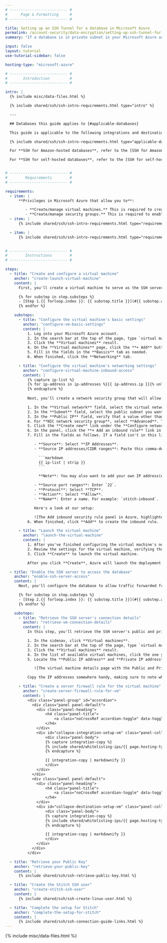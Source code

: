 ```yaml
---
# -------------------------- #
#      Page & Formatting     #
# -------------------------- #

title: Setting up an SSH Tunnel for a database in Microsoft Azure
permalink: /account-security/data-encryption/setting-up-ssh-tunnel-for-microsoft-azure
summary: "If a database is in private subnet in your Microsoft Azure account, you can use an SSH tunnel to connect Stitch. This tutorial will walk you through setting up an SSH server and configuring access for a Microsoft Azure SQL Server or Microsoft Azure SQL Data Warehouse connection to Stitch."

input: false
layout: tutorial
use-tutorial-sidebar: false

hosting-type: "microsoft-azure"

# -------------------------- #
#       Introduction         #
# -------------------------- #

intro: |
  {% include misc/data-files.html %}

  {% include shared/ssh/ssh-intro-requirements.html type="intro" %}

  ---

  ## Databases this guide applies to {#applicable-databases}

  This guide is applicable to the following integrations and destinations:

  {% include shared/ssh/ssh-intro-requirements.html type="applicable-databases" %}

  For **SSH for Amazon-hosted databases**, refer to the [SSH for Amazon guide]({{ link.security.ssh-amazon | prepend: site.baseurl }}).

  For **SSH for self-hosted databases**, refer to the [SSH for self-hosted databases guide]({{ link.security.ssh-generic | prepend: site.baseurl }}).


# -------------------------- #
#        Requirements        #
# -------------------------- #

requirements:
  - item: |
      **Privileges in Microsoft Azure that allow you to**:

         - **Create/manage virtual machines.** This is required to create the SSH server.
         - **Create/manage security groups.** This is required to enable access between Stitch, the SSH server, and the database.
  - item: |
      {% include shared/ssh/ssh-intro-requirements.html type="requirements" requirement-type="linux-familiarity" %}

  - item: |
      {% include shared/ssh/ssh-intro-requirements.html type="requirements" requirement-type="windows-ssh-client" %}
      

# -------------------------- #
#        Instructions        #
# -------------------------- #

steps:
  - title: "Create and configure a virtual machine"
    anchor: "create-launch-virtual-machine"
    content: |
      First, you'll create a virtual machine to serve as the SSH server. This publicly accessible instance will act as an intermediary, forwarding the traffic from Stitch through an encrypted tunnel to your private {{ destination.display_name }} instance.

      {% for substep in step.substeps %}
      - [Step 1.{{ forloop.index }}: {{ substep.title }}](#{{ substep.anchor }})
      {% endfor %}

    substeps:
      - title: "Configure the virtual machine's basic settings"
        anchor: "configure-vm-basic-settings"
        content: |
          1. Log into your Microsoft Azure account.
          2. In the search bar at the top of the page, type `virtual machines`.
          3. Click the **Virtual machines** result.
          4. On the **Virtual machines** page, click the **+ Add** button.
          5. Fill in the fields in the **Basics** tab as needed.
          6. When finished, click the **Networking** tab.

      - title: "Configure the virtual machine's networking settings"
        anchor: "configure-virtual-machine-inbound-access"
        content: |
          {% capture ip-list %}
          {% for ip-address in ip-addresses %}{{ ip-address.ip }}{% unless forloop.last == true %},{% endunless %}{% endfor %}
          {% endcapture %}
          
          Next, you'll create a network security group that will allow inbound traffic from Stitch's IP addresses.

          1. In the **Virtual network** field, select the virtual network you want to associate with the virtual machine.
          2. In the **Subnet** field, select the public subnet you want to associate with the virtual machine.
          3. In the **Public IP** field, verify that a value other than **None** is selected. This is required to allow Stitch to successfully connect to the virtual machine.
          4. For **NIC network security group**, select **Advanced**. This will display the **Configure network security group** field.
          5. Click the **Create new** link under the **Configure network security group** field. This will open the **Create network security group** panel.
          6. In the panel, click the **+ Add an inbound rule** link in the **Inbound rules** section. This will open the **Add inbound security rule** panel.
          7. Fill in the fields as follows. If a field isn't in this list, **use the default value**:

             - **Source**: Select **IP Addresses**.
             - **Source IP addresses/CIDR ranges**: Paste this comma-delimited list of Stitch's IP addresses:

               ```markdown
               {{ ip-list | strip }}
               ```

               **Note**: You may also want to add your own IP address(es) to this list. This ensures that you'll also be able to connect to the database via the virtual machine as needed.

             - **Source port ranges**: Enter `22`.
             - **Protocol**: Select **TCP**.
             - **Action**: Select **Allow**.
             - **Name**: Enter a name. For example: `stitch-inbound`.

             Here's a look at our setup:

             ![The Add inbound security rule panel in Azure, highlighted]({{ site.baseurl }}/images/shared/ssh/azure-inbound-security-rule.png)
          6. When finished, click **Add** to create the inbound rule.

      - title: "Launch the virtual machine"
        anchor: "launch-the-virtual-machine"
        content: |
          1. After you've finished configuring the virtual machine's networking settings, click the **Review + create** tab.
          2. Review the settings for the virtual machine, verifying that the **Public IP** field is not **None**.
          3. Click **Create** to launch the virtual machine.

          After you click **Create**, Azure will launch the deployment process for the virtual machine. This may take a few minutes to complete.

  - title: "Enable the SSH server to access the database"
    anchor: "enable-ssh-server-access"
    content: |
      Next, you'll configure the database to allow traffic forwarded from the virtual machine to access the database server. This is accomplished by whitelisting the virtual machine's private IP address in the server's firewall settings.

      {% for substep in step.substeps %}
      - [Step 2.{{ forloop.index }}: {{ substep.title }}](#{{ substep.anchor }})
      {% endfor %}

    substeps:
      - title: "Retrieve the SSH server's connection details"
        anchor: "retrieve-vm-connection-details"
        content: |
          In this step, you'll retrieve the SSH server's public and private IP addresses. The private IP address will be used in the next step, whereas the public IP address will be used to complete the setup in Stitch.

          1. In the sidenav, click **Virtual machines**.
          2. In the search bar at the top of the page, type `virtual machines`.
          3. Click the **Virtual machines** result.
          4. In the list of available virtual machines, click the one you created in [Step 1](#create-launch-virtual-machine). This will open the instance's details page.
          5. Locate the **Public IP address** and **Private IP address** fields, which are highlighted in the image below:

             ![The virtual machine details page with the Public and Private IP address fields highlighted]({{ site.baseurl }}/images/shared/ssh/azure-ssh-connection-details.png)

          Copy the IP addresses somewhere handy, making sure to note which is public and which is private. Confusing these values will lead to an unsuccessful connection in Stitch.

      - title: "Create a server firewall rule for the virtual machine"
        anchor: "create-server-firewall-rule-for-vm"
        content: |
          <div class="panel-group" id="accordion">
            <div class="panel panel-default">
              <div class="panel-heading">
                  <h4 class="panel-title">
                      <a class="noCrossRef accordion-toggle" data-toggle="collapse" data-parent="#accordion" href="#collapse-integration-setup-vm">I'm connecting an integration.</a>
                  </h4>
              </div>
              <div id="collapse-integration-setup-vm" class="panel-collapse collapse noCrossRef">
                  <div class="panel-body">
                  {% capture integration-copy %}
                  {% include shared/whitelisting-ips/{{ page.hosting-type }}.html connection-type="integration" type="ssh" %}
                  {% endcapture %}

                  {{ integration-copy | markdownify }}
                  </div>
              </div>
            </div>
            <div class="panel panel-default">
              <div class="panel-heading">
                  <h4 class="panel-title">
                      <a class="noCrossRef accordion-toggle" data-toggle="collapse" data-parent="#accordion" href="#collapse-destination-setup-vm">I'm connecting a destination.</a>
                  </h4>
              </div>
              <div id="collapse-destination-setup-vm" class="panel-collapse collapse noCrossRef">
                  <div class="panel-body">
                  {% capture integration-copy %}
                  {% include shared/whitelisting-ips/{{ page.hosting-type }}.html connection-type="destination" type="ssh" %}
                  {% endcapture %}

                  {{ integration-copy | markdownify }}
                  </div>
              </div>
            </div>
          </div>

  - title: "Retrieve your Public Key"
    anchor: "retrieve-your-public-key"
    content: |
      {% include shared/ssh/ssh-retrieve-public-key.html %}

  - title: "Create the Stitch SSH user"
    anchor: "create-stitch-ssh-user"
    content: |
      {% include shared/ssh/ssh-create-linux-user.html %}

  - title: "Complete the setup for Stitch"
    anchor: "complete-the-setup-for-stitch"
    content: |
      {% include shared/ssh/ssh-connection-guide-links.html %}
---
```

{% include misc/data-files.html %}